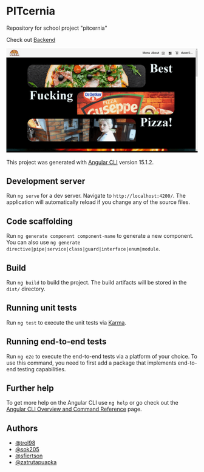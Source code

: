 # PITcernia
Repository for school project "pitcernia"

Check out [Backend](https://github.com/trol98/PITcernia-api)

![](https://github.com/trol98/PITcernia/blob/main/res/front.gif)

This project was generated with [Angular CLI](https://github.com/angular/angular-cli) version 15.1.2.

## Development server

Run `ng serve` for a dev server. Navigate to `http://localhost:4200/`. The application will automatically reload if you change any of the source files.

## Code scaffolding

Run `ng generate component component-name` to generate a new component. You can also use `ng generate directive|pipe|service|class|guard|interface|enum|module`.

## Build

Run `ng build` to build the project. The build artifacts will be stored in the `dist/` directory.

## Running unit tests

Run `ng test` to execute the unit tests via [Karma](https://karma-runner.github.io).

## Running end-to-end tests

Run `ng e2e` to execute the end-to-end tests via a platform of your choice. To use this command, you need to first add a package that implements end-to-end testing capabilities.

## Further help

To get more help on the Angular CLI use `ng help` or go check out the [Angular CLI Overview and Command Reference](https://angular.io/cli) page.

## Authors

- [@trol98](https://www.github.com/trol98/)
- [@sok205](https://www.github.com/sok205/)
- [@sfiertson](https://github.com/Sfiertson)
- [@zatrutapuapka](https://github.com/zatrutapuapka)
